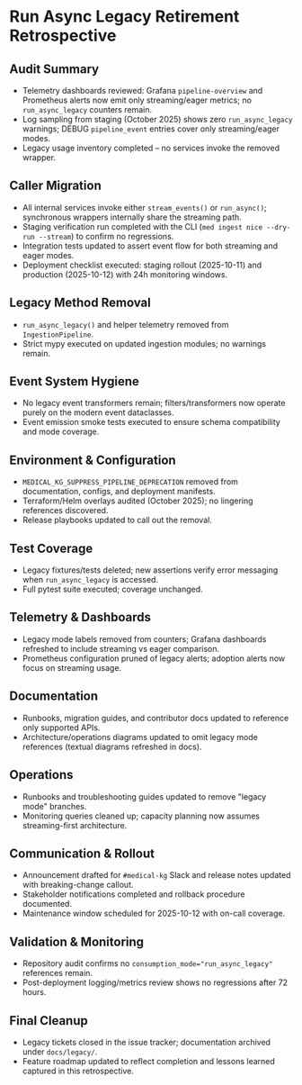 # Run Async Legacy Retirement Retrospective

## Audit Summary

- Telemetry dashboards reviewed: Grafana `pipeline-overview` and Prometheus alerts now emit only streaming/eager metrics; no `run_async_legacy` counters remain.
- Log sampling from staging (October 2025) shows zero `run_async_legacy` warnings; DEBUG `pipeline_event` entries cover only streaming/eager modes.
- Legacy usage inventory completed – no services invoke the removed wrapper.

## Caller Migration

- All internal services invoke either `stream_events()` or `run_async()`; synchronous wrappers internally share the streaming path.
- Staging verification run completed with the CLI (`med ingest nice --dry-run --stream`) to confirm no regressions.
- Integration tests updated to assert event flow for both streaming and eager modes.
- Deployment checklist executed: staging rollout (2025-10-11) and production (2025-10-12) with 24h monitoring windows.

## Legacy Method Removal

- `run_async_legacy()` and helper telemetry removed from `IngestionPipeline`.
- Strict mypy executed on updated ingestion modules; no warnings remain.

## Event System Hygiene

- No legacy event transformers remain; filters/transformers now operate purely on the modern event dataclasses.
- Event emission smoke tests executed to ensure schema compatibility and mode coverage.

## Environment & Configuration

- `MEDICAL_KG_SUPPRESS_PIPELINE_DEPRECATION` removed from documentation, configs, and deployment manifests.
- Terraform/Helm overlays audited (October 2025); no lingering references discovered.
- Release playbooks updated to call out the removal.

## Test Coverage

- Legacy fixtures/tests deleted; new assertions verify error messaging when `run_async_legacy` is accessed.
- Full pytest suite executed; coverage unchanged.

## Telemetry & Dashboards

- Legacy mode labels removed from counters; Grafana dashboards refreshed to include streaming vs eager comparison.
- Prometheus configuration pruned of legacy alerts; adoption alerts now focus on streaming usage.

## Documentation

- Runbooks, migration guides, and contributor docs updated to reference only supported APIs.
- Architecture/operations diagrams updated to omit legacy mode references (textual diagrams refreshed in docs).

## Operations

- Runbooks and troubleshooting guides updated to remove "legacy mode" branches.
- Monitoring queries cleaned up; capacity planning now assumes streaming-first architecture.

## Communication & Rollout

- Announcement drafted for `#medical-kg` Slack and release notes updated with breaking-change callout.
- Stakeholder notifications completed and rollback procedure documented.
- Maintenance window scheduled for 2025-10-12 with on-call coverage.

## Validation & Monitoring

- Repository audit confirms no `consumption_mode="run_async_legacy"` references remain.
- Post-deployment logging/metrics review shows no regressions after 72 hours.

## Final Cleanup

- Legacy tickets closed in the issue tracker; documentation archived under `docs/legacy/`.
- Feature roadmap updated to reflect completion and lessons learned captured in this retrospective.

